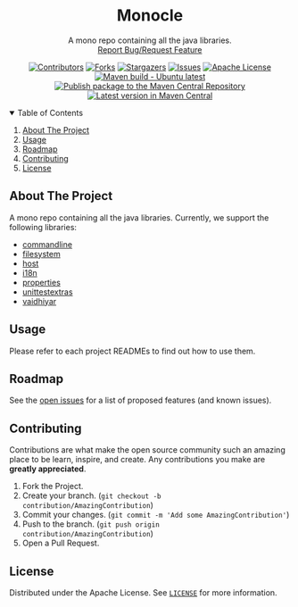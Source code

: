 <!-- PROJECT SHIELDS -->
<!--
*** I'm using markdown "reference style" links for readability.
*** Reference links are enclosed in brackets [ ] instead of parentheses ( ).
*** See the bottom of this document for the declaration of the reference variables
*** for contributors-url, forks-url, etc. This is an optional, concise syntax you may use.
*** https://www.markdownguide.org/basic-syntax/#reference-style-links
-->
<div align="center">
  <h1 align="center">Monocle</h1>
  <p align="center">
    A mono repo containing all the java libraries.
    <br />
    <a href="https://github.com/padaiyal/jMonocle/issues/new/choose">Report Bug/Request Feature</a>
  </p>

[![Contributors][contributors-shield]][contributors-url]
[![Forks][forks-shield]][forks-url]
[![Stargazers][stars-shield]][stars-url]
[![Issues][issues-shield]][issues-url]
[![Apache License][license-shield]][license-url] <br>
[![Maven build - Ubuntu latest][build-shield]][build-url]
[![Publish package to the Maven Central Repository][publish-workflow-badge]][publish-workflow-url] <br>
[![Latest version in Maven Central][maven-shield]][maven-url]
</div>
  
<!-- TABLE OF CONTENTS -->
<details open="open">
  <summary>Table of Contents</summary>
  <ol>
    <li>
      <a href="#about-the-project">About The Project</a>
    </li>
    <li>
        <a href="#usage">Usage</a>
    </li>
    <li>
        <a href="#roadmap">Roadmap</a>
    </li>
    <li>
        <a href="#contributing">Contributing</a>
    </li>
    <li>
        <a href="#license">License</a>
    </li>
  </ol>
</details>

<!-- ABOUT THE PROJECT -->
## About The Project
A mono repo containing all the java libraries. Currently, we support the following libraries:
* [commandline][commandline-url]
* [filesystem][filesystem-url]
* [host][host-url]
* [i18n][i18n-url]
* [properties][properties-url]
* [unittestextras][unittestextras-url]
* [vaidhiyar][vaidhiyar-url]

<!-- USAGE -->
## Usage
Please refer to each project READMEs to find out how to use them.

<!-- ROADMAP -->
## Roadmap
See the [open issues][issues-url] for a list of proposed features (and known issues).

<!-- CONTRIBUTING -->
## Contributing
Contributions are what make the open source community such an amazing place to be learn, inspire, and create. Any contributions you make are **greatly appreciated**.

1. Fork the Project.
2. Create your branch. (`git checkout -b contribution/AmazingContribution`)
3. Commit your changes. (`git commit -m 'Add some AmazingContribution'`)
4. Push to the branch. (`git push origin contribution/AmazingContribution`)
5. Open a Pull Request.


<!-- LICENSE -->
## License
Distributed under the Apache License. See [`LICENSE`][license-url] for more information.


<!-- MARKDOWN LINKS & IMAGES -->
<!-- https://www.markdownguide.org/basic-syntax/#reference-style-links -->
[contributors-shield]: https://img.shields.io/github/contributors/padaiyal/jMonocle.svg?style=for-the-badge
[contributors-url]: https://github.com/padaiyal/jMonocle/graphs/contributors
[forks-shield]: https://img.shields.io/github/forks/padaiyal/jMonocle.svg?style=for-the-badge
[forks-url]: https://github.com/padaiyal/jMonocle/network/members
[stars-shield]: https://img.shields.io/github/stars/padaiyal/jMonocle.svg?style=for-the-badge
[stars-url]: https://github.com/padaiyal/jMonocle/stargazers
[issues-shield]: https://img.shields.io/github/issues/padaiyal/jMonocle.svg?style=for-the-badge
[issues-url]: https://github.com/padaiyal/jMonocle/issues
[license-shield]: https://img.shields.io/github/license/padaiyal/jMonocle.svg?style=for-the-badge
[license-url]: https://github.com/padaiyal/jMonocle/blob/main/LICENSE
[build-shield]: https://github.com/padaiyal/jMonocle/workflows/Maven%20build%20-%20clean%20test%20verify/badge.svg?branch=main
[build-url]: https://github.com/padaiyal/jMonocle/actions/workflows/maven_build.yml?query=branch%3Amain
[publish-workflow-badge]:https://github.com/padaiyal/jMonocle/actions/workflows/maven_central_package_publish.yml/badge.svg
[publish-workflow-url]:https://github.com/padaiyal/jMonocle/actions/workflows/maven_central_package_publish.yml
[maven-shield]: https://img.shields.io/maven-central/v/io.github.padaiyal/monocle
[maven-url]:https://central.sonatype.com/artifact/io.github.padaiyal/monocle/2024.08.11/versions
[commandline-url]: https://github.com/padaiyal/jMonocle/tree/main/libs/commandline
[filesystem-url]: https://github.com/padaiyal/jMonocle/tree/main/libs/filesystem
[host-url]: https://github.com/padaiyal/jMonocle/tree/main/libs/host
[i18n-url]: https://github.com/padaiyal/jMonocle/tree/main/libs/i18n
[properties-url]: https://github.com/padaiyal/jMonocle/tree/main/libs/properties
[unittestextras-url]: https://github.com/padaiyal/jMonocle/tree/main/libs/unittestextras
[vaidhiyar-url]: https://github.com/padaiyal/jMonocle/tree/main/libs/vaidhiyar

